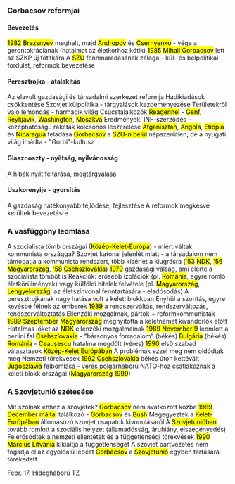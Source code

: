 ### Gorbacsov reformjai
#### Bevezetés
<mark class="hltr-orange">1982</mark> <mark class="hltr-cyan">Brezsnyev</mark> meghalt, majd <mark class="hltr-cyan">Andropov</mark> és <mark class="hltr-cyan">Csernyenko</mark> - vége a gerontokráciának (hatalmat az életkorhoz kötik)
<mark class="hltr-orange">1985</mark> <mark class="hltr-cyan">Mihail Gorbacsov</mark> lett az SZKP új főtitkára
A <mark class="hltr-green">SZU</mark> fennmaradásának záloga - kül- és belpolitikai fordulat, reformok bevezetése
#### Peresztrojka - átalakítás
Az elavult gazdasági és társadalmi szerkezet reformja
Hadikiadások csökkentése
Szovjet külpolitika - tárgyalások kezdeményezése
Területekről való lemondás - harmadik világ
Csúcstalálkozók <mark class="hltr-cyan">Reagennel</mark> - <mark class="hltr-green">Genf</mark>, <mark class="hltr-green">Reykjavik</mark>, <mark class="hltr-green">Washington</mark>, <mark class="hltr-green">Moszkva</mark>
Eredmények: INF-szerződés - középhatóságú rakéták kölcsönös leszerelése
<mark class="hltr-green">Afganisztán</mark>, <mark class="hltr-green">Angola</mark>, <mark class="hltr-green">Etiópia</mark> és <mark class="hltr-green">Nicaragua</mark> feladása
<mark class="hltr-cyan">Gorbacsov</mark> a <mark class="hltr-green">SZU-n belül</mark> népszerűtlen, de a nyugati világ imádta - "Gorbi"-kultusz
#### Glasznoszty - nyíltság, nyilvánosság
A hibák nyílt feltárása, megtárgyalása
#### Uszkorenyije - gyorsítás
A gazdaság hatékonyabb fejlődése, fejlesztése
A reformok megkésve kerültek bevezetésre
### A vasfüggöny leomlása
A szocialista tömb országai (<mark class="hltr-green">Közép-Kelet-Európa</mark>) - miért váltak kommunista országgá?
Szovjet katonai jelenlét miatt - a társadalom nem támogatja a kommunista rendszert, több kísérlet a kiugrásra (<mark class="hltr-orange">'53</mark> <mark class="hltr-green">NDK</mark>, <mark class="hltr-orange">'56</mark> <mark class="hltr-green">Magyarország</mark>, <mark class="hltr-orange">'58</mark> <mark class="hltr-green">Csehszlovákia</mark>)
<mark class="hltr-orange">1979</mark> gazdasági válság, ami elérte a szocialista tömböt is
Reakciók: erősebb izolációk (pl. <mark class="hltr-green">Románia</mark>, egyre romló életkörülmények) vagy külföldi hitelek felvétele (pl. <mark class="hltr-green">Magyarország</mark>, <mark class="hltr-green">Lengyelország</mark>, az életszínvonal fenntartására - eladósodás)
A peresztrojkának nagy hatása volt a keleti blokkban
Enyhül a szorítás, egyre kevésbé félnek az emberek
<mark class="hltr-orange">1989</mark> a rendszerváltás, rendszerváltozás, rendszerváltoztatás
Ellenzéki mozgalmak, pártok + reformkommunisták
<mark class="hltr-orange">1989 Szeptember</mark> <mark class="hltr-green">Magyarország</mark> megnyitotta a keletnémet kivándorlók előtt
Hatalmas löket az <mark class="hltr-green">NDK</mark> ellenzéki mozgalmainak
<mark class="hltr-orange">1989 November 9</mark> leomlott a berlini fal
<mark class="hltr-green">Csehszlovákia</mark> - "bársonyos forradalom" (békés)
<mark class="hltr-green">Bulgária</mark> (békés)
<mark class="hltr-green">Románia</mark> - <mark class="hltr-cyan">Ceauşescu</mark> hatalma megdőlt (véres)
<mark class="hltr-orange">1990</mark> első szabad választások <mark class="hltr-green">Közép-Kelet Európában</mark>
A problémák ezzel még nem oldódtak meg
Nemzeti törekvések
<mark class="hltr-orange">1992</mark> <mark class="hltr-green">Csehszlovákia</mark> békés úton kettévált
<mark class="hltr-green">Jugoszlávia</mark> felbomlása - véres polgárháború
NATO-hoz csatlakoznak a keleti blokk országai (<mark class="hltr-green">Magyarország</mark> <mark class="hltr-orange">1999</mark>)
### A Szovjetunió szétesése
Mit szólnak ehhez a szovjetek?
<mark class="hltr-cyan">Gorbacsov</mark> nem avatkozott közbe
<mark class="hltr-orange">1989 December</mark> <mark class="hltr-green">máltai</mark> találkozó - <mark class="hltr-cyan">Gorbacsov</mark> és <mark class="hltr-cyan">Bush</mark>
Megegyeztek a <mark class="hltr-green">Kelet-Európában</mark> állomásozó szovjet csapatok kivonulásáról
A <mark class="hltr-green">Szovjetunióban</mark> tovább romlott a szociális helyzet (államadósság, áruhiány, elszegényedés)
Felerősödtek a nemzeti ellentétek és a függetlenségi törekvések
<mark class="hltr-orange">1990 Március</mark> <mark class="hltr-green">Litvánia</mark> kikiáltja a függetlenségét
A szovjet pártvezetés nem fogadja el az egyoldalú lépést
<mark class="hltr-cyan">Gorbacsov</mark> a <mark class="hltr-green">Szovjetunió</mark> egyben tartására törekedett




Febr. 17. Hidegháború TZ